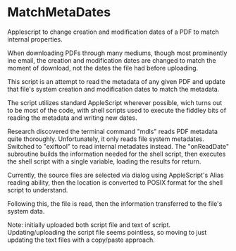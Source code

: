 # MatchMetaDates
Applescript to change creation and modification dates of a PDF to match internal properties.

When downloading PDFs through many mediums, though most prominently ine email, the creation and modification dates are changed to match the moment of download, not the dates the file had before uploading.

This script is an attempt to read the metadata of any given PDF and update that file's system creation and modification dates to match the metadata.

The script utilizes standard AppleScript wherever possible, wich turns out to be most of the code, with shell scripts used to execute the fiddley bits of reading the metadata and writing new dates.

Research discovered the terminal command "mdls" reads PDF metadata quite thoroughly. Unfortunately, it only reads file system metadates. Switched to "exiftool" to read internal metadates instead. The "onReadDate" subroutine builds the information needed for the shell script, then executes the shell script with a single variable, loading the results for return.

Currently, the source files are selected via dialog using AppleScript's Alias reading ability, then the location is converted to POSIX format for the shell script to understand.

Following this, the file is read, then the information transferred to the file's system data.


Note: initially uploaded both script file and text of script. Updating/uploading the script file seems pointless, so moving to just updating the text files with a copy/paste approach.
